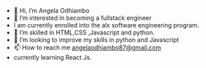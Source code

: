 - 👋 Hi, I’m Angela Odhiambo
- 👀 I’m interested in becoming a fullstack engineer
- I am currently enrolled into the alx software engineering program.
- 🌱 I’m skilled in HTML,CSS ,Javascript and python.
- 💞️ I’m looking to improve my skills in python and Javascript
- 📫 How to reach me angelaodhiambo87@gmail.com
- currently learning React Js.

<!---
Angelcoder87/Angelcoder87 is a ✨ special ✨ repository because its `README.md` (this file) appears on your GitHub profile.
You can click the Preview link to take a look at your changes.
--->

